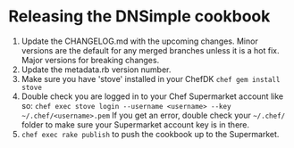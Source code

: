 # Releasing the DNSimple cookbook

1. Update the CHANGELOG.md with the upcoming changes. Minor versions are the
   default for any merged branches unless it is a hot fix. Major versions for
   breaking changes.
2. Update the metadata.rb version number.
3. Make sure you have 'stove' installed in your ChefDK `chef gem install stove`
4. Double check you are logged in to your Chef Supermarket account like so:
   `chef exec stove login --username <username> --key ~/.chef/<username>.pem`
	 If you get an error, double check your `~/.chef/` folder to make sure your
	 Supermarket account key is in there.
5. `chef exec rake publish` to push the cookbook up to the Supermarket.
